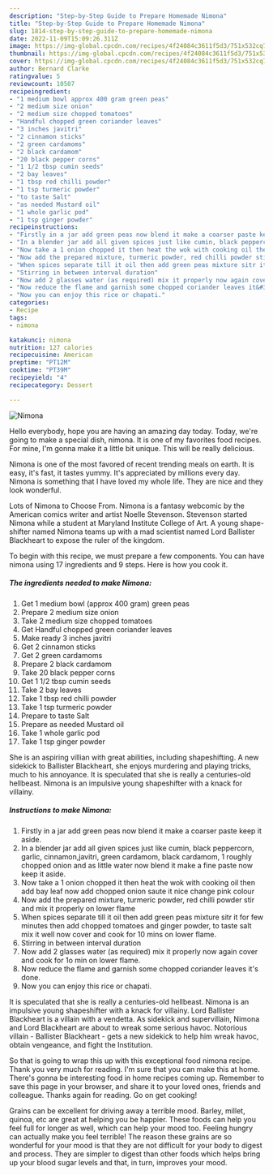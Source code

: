 ```yaml
---
description: "Step-by-Step Guide to Prepare Homemade Nimona"
title: "Step-by-Step Guide to Prepare Homemade Nimona"
slug: 1814-step-by-step-guide-to-prepare-homemade-nimona
date: 2022-11-09T15:09:26.311Z
image: https://img-global.cpcdn.com/recipes/4f24084c3611f5d3/751x532cq70/nimona-recipe-main-photo.jpg
thumbnail: https://img-global.cpcdn.com/recipes/4f24084c3611f5d3/751x532cq70/nimona-recipe-main-photo.jpg
cover: https://img-global.cpcdn.com/recipes/4f24084c3611f5d3/751x532cq70/nimona-recipe-main-photo.jpg
author: Bernard Clarke
ratingvalue: 5
reviewcount: 10507
recipeingredient:
- "1 medium bowl approx 400 gram green peas"
- "2 medium size onion"
- "2 medium size chopped tomatoes"
- "Handful chopped green coriander leaves"
- "3 inches javitri"
- "2 cinnamon sticks"
- "2 green cardamoms"
- "2 black cardamom"
- "20 black pepper corns"
- "1 1/2 tbsp cumin seeds"
- "2 bay leaves"
- "1 tbsp red chilli powder"
- "1 tsp turmeric powder"
- "to taste Salt"
- "as needed Mustard oil"
- "1 whole garlic pod"
- "1 tsp ginger powder"
recipeinstructions:
- "Firstly in a jar add green peas now blend it make a coarser paste keep it aside."
- "In a blender jar add all given spices just like cumin, black peppercorn, garlic, cinnamon,javitri, green cardamom, black cardamom, 1 roughly chopped onion and as little water now blend it make a fine paste now keep it aside."
- "Now take a 1 onion chopped it then heat the wok with cooking oil then add bay leaf now add chopped onion saute it nice change pink colour"
- "Now add the prepared mixture, turmeric powder, red chilli powder stir and mix it properly on lower flame"
- "When spices separate till it oil then add green peas mixture sitr it for few minutes then add chopped tomatoes and ginger powder, to taste salt mix it well now cover and cook for 10 mins on lower flame."
- "Stirring in between interval duration"
- "Now add 2 glasses water (as required) mix it properly now again cover and cook for 1o min on lower flame."
- "Now reduce the flame and garnish some chopped coriander leaves it&#39;s done."
- "Now you can enjoy this rice or chapati."
categories:
- Recipe
tags:
- nimona

katakunci: nimona 
nutrition: 127 calories
recipecuisine: American
preptime: "PT12M"
cooktime: "PT39M"
recipeyield: "4"
recipecategory: Dessert

---
```



![Nimona](https://img-global.cpcdn.com/recipes/4f24084c3611f5d3/751x532cq70/nimona-recipe-main-photo.jpg)

Hello everybody, hope you are having an amazing day today. Today, we're going to make a special dish, nimona. It is one of my favorites food recipes. For mine, I'm gonna make it a little bit unique. This will be really delicious.

Nimona is one of the most favored of recent trending meals on earth. It is easy, it's fast, it tastes yummy. It's appreciated by millions every day. Nimona is something that I have loved my whole life. They are nice and they look wonderful.

Lots of Nimona to Choose From. Nimona is a fantasy webcomic by the American comics writer and artist Noelle Stevenson. Stevenson started Nimona while a student at Maryland Institute College of Art. A young shape-shifter named Nimona teams up with a mad scientist named Lord Ballister Blackheart to expose the ruler of the kingdom.


To begin with this recipe, we must prepare a few components. You can have nimona using 17 ingredients and 9 steps. Here is how you cook it.

<!--inarticleads1-->

##### The ingredients needed to make Nimona:

1. Get 1 medium bowl (approx 400 gram) green peas
1. Prepare 2 medium size onion
1. Take 2 medium size chopped tomatoes
1. Get Handful chopped green coriander leaves
1. Make ready 3 inches javitri
1. Get 2 cinnamon sticks
1. Get 2 green cardamoms
1. Prepare 2 black cardamom
1. Take 20 black pepper corns
1. Get 1 1/2 tbsp cumin seeds
1. Take 2 bay leaves
1. Take 1 tbsp red chilli powder
1. Take 1 tsp turmeric powder
1. Prepare to taste Salt
1. Prepare as needed Mustard oil
1. Take 1 whole garlic pod
1. Take 1 tsp ginger powder


She is an aspiring villian with great abilities, including shapeshifting. A new sidekick to Ballister Blackheart, she enjoys murdering and playing tricks, much to his annoyance. It is speculated that she is really a centuries-old hellbeast. Nimona is an impulsive young shapeshifter with a knack for villainy. 

<!--inarticleads2-->

##### Instructions to make Nimona:

1. Firstly in a jar add green peas now blend it make a coarser paste keep it aside.
1. In a blender jar add all given spices just like cumin, black peppercorn, garlic, cinnamon,javitri, green cardamom, black cardamom, 1 roughly chopped onion and as little water now blend it make a fine paste now keep it aside.
1. Now take a 1 onion chopped it then heat the wok with cooking oil then add bay leaf now add chopped onion saute it nice change pink colour
1. Now add the prepared mixture, turmeric powder, red chilli powder stir and mix it properly on lower flame
1. When spices separate till it oil then add green peas mixture sitr it for few minutes then add chopped tomatoes and ginger powder, to taste salt mix it well now cover and cook for 10 mins on lower flame.
1. Stirring in between interval duration
1. Now add 2 glasses water (as required) mix it properly now again cover and cook for 1o min on lower flame.
1. Now reduce the flame and garnish some chopped coriander leaves it&#39;s done.
1. Now you can enjoy this rice or chapati.


It is speculated that she is really a centuries-old hellbeast. Nimona is an impulsive young shapeshifter with a knack for villainy. Lord Ballister Blackheart is a villain with a vendetta. As sidekick and supervillain, Nimona and Lord Blackheart are about to wreak some serious havoc. Notorious villain - Ballister Blackheart - gets a new sidekick to help him wreak havoc, obtain vengeance, and fight the Institution. 

So that is going to wrap this up with this exceptional food nimona recipe. Thank you very much for reading. I'm sure that you can make this at home. There's gonna be interesting food in home recipes coming up. Remember to save this page in your browser, and share it to your loved ones, friends and colleague. Thanks again for reading. Go on get cooking!

Grains can be excellent for driving away a terrible mood. Barley, millet, quinoa, etc are great at helping you be happier. These foods can help you feel full for longer as well, which can help your mood too. Feeling hungry can actually make you feel terrible! The reason these grains are so wonderful for your mood is that they are not difficult for your body to digest and process. They are simpler to digest than other foods which helps bring up your blood sugar levels and that, in turn, improves your mood.
